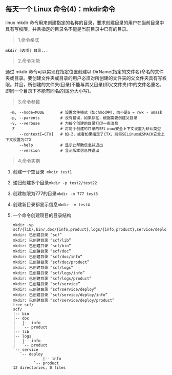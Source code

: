 ## 每天一个 Linux 命令(4)：mkdir命令

linux mkdir 命令用来创建指定的名称的目录，要求创建目录的用户在当前目录中具有写权限，并且指定的目录名不能是当前目录中已有的目录。   

> 1.命令格式

```shell
mkdir [选项] 目录...
```

> 2.命令功能

通过 mkdir 命令可以实现在指定位置创建以 DirName(指定的文件名)命名的文件夹或目录。要创建文件夹或目录的用户必须对所创建的文件夹的父文件夹具有写权限。并且，所创建的文件夹(目录)不能与其父目录(即父文件夹)中的文件名重名，即同一个目录下不能有同名的(区分大小写)。

> 3.命令参数

```shell
  -m, --mode=MODE   	# 设置文件模式（如chmod中），而不是a = rwx - umask
  -p, --parents     	# 没有错误，如果存在，根据需要创建父目录
  -v, --verbose     	# 为每个创建的目录打印一条消息
  -Z                	# 将每个创建的目录的SELinux安全上下文设置为默认类型
      --context[=CTX]  	# 如-Z，或者如果指定了CTX，则将SELinux或SMACK安全上下文设置为CTX
      --help			# 显示此帮助信息并退出
      --version		 	# 显示版本信息并退出
```

> 4.命令实例

1. 创建一个空目录``` mkdir test1```

2. 递归创建多个目录```mkdir -p test2/test22```

3. 创建权限为777的目录```mkdir -m 777 test3```

4. 创建新目录都显示信息```mkdir -v test4```

5. 一个命令创建项目的目录结构

   ```shell
   mkdir -vp scf/{lib/,bin/,doc/{info,product},logs/{info,product},service/deploy/{info,product}}
   mkdir: 已创建目录 “scf”
   mkdir: 已创建目录 “scf/lib”
   mkdir: 已创建目录 “scf/bin”
   mkdir: 已创建目录 “scf/doc”
   mkdir: 已创建目录 “scf/doc/info”
   mkdir: 已创建目录 “scf/doc/product”
   mkdir: 已创建目录 “scf/logs”
   mkdir: 已创建目录 “scf/logs/info”
   mkdir: 已创建目录 “scf/logs/product”
   mkdir: 已创建目录 “scf/service”
   mkdir: 已创建目录 “scf/service/deploy”
   mkdir: 已创建目录 “scf/service/deploy/info”
   mkdir: 已创建目录 “scf/service/deploy/product”
   tree scf/
   scf/
   |-- bin
   |-- doc
   |   |-- info
   |   `-- product
   |-- lib
   |-- logs
   |   |-- info
   |   `-- product
   `-- service
      `-- deploy
     	    	|-- info
           	`-- product
   12 directories, 0 files
   ```